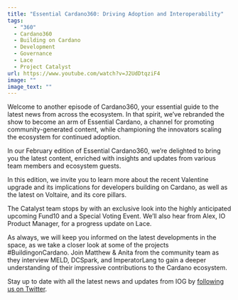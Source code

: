 ```yaml
---
title: "Essential Cardano360: Driving Adoption and Interoperability"
tags:
  - "360"
  - Cardano360
  - Building on Cardano
  - Development
  - Governance
  - Lace
  - Project Catalyst
url: https://www.youtube.com/watch?v=J2UdDtqziF4
image: ""
image_text: ""
---
```


Welcome to another episode of Cardano360, your essential guide to the latest news from across the ecosystem. In that spirit, we’ve rebranded the show to become an arm of Essential Cardano, a channel for promoting community-generated content, while championing the innovators scaling the ecosystem for continued adoption.

In our February edition of Essential Cardano360, we’re delighted to bring you the latest content, enriched with insights and updates from various team members and ecosystem guests.

In this edition, we invite you to learn more about the recent Valentine upgrade and its implications for developers building on Cardano, as well as the latest on Voltaire, and its core pillars.

The Catalyst team stops by with an exclusive look into the highly anticipated upcoming Fund10 and a Special Voting Event. We’ll also hear from Alex, IO Product Manager, for a progress update on Lace.

As always, we will keep you informed on the latest developments in the space, as we take a closer look at some of the projects #BuildingonCardano. Join Matthew & Anita from the community team as they interview MELD, DCSpark, and ImperatorLang to gain a deeper understanding of their impressive contributions to the Cardano ecosystem.

Stay up to date with all the latest news and updates from IOG by [following us on Twitter](https://twitter.com/InputOutputHK).
